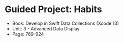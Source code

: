 #  Guided Project: Habits

- Book: Develop in Swift Data Collections (Xcode 13)
- Unit: 3 - Advanced Data Display
- Page: 769-924
